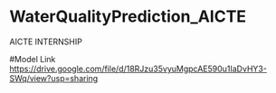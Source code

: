 # WaterQualityPrediction_AICTE
AICTE INTERNSHIP

#Model Link
https://drive.google.com/file/d/18RJzu35vyuMgpcAE590u1IaDvHY3-SWq/view?usp=sharing
